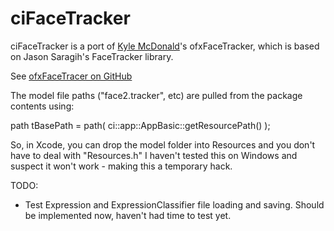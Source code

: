 # ciFaceTracker 

ciFaceTracker is a port of [Kyle McDonald](https://github.com/kylemcdonald)'s ofxFaceTracker, which is based on Jason Saragih's FaceTracker library.

See [ofxFaceTracer on GitHub](https://github.com/kylemcdonald/ofxFaceTracker)

The model file paths ("face2.tracker", etc) are pulled from the package contents using:

path tBasePath = path( ci::app::AppBasic::getResourcePath() );

So, in Xcode, you can drop the model folder into Resources and you don't have to deal with "Resources.h"
I haven't tested this on Windows and suspect it won't work - making this a temporary hack. 

TODO:
- Test Expression and ExpressionClassifier file loading and saving. Should be implemented now, haven't had time to test yet. 